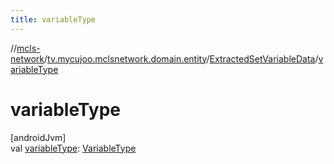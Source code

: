 ```yaml
---
title: variableType
---
```

//[mcls-network](../../../index.html)/[tv.mycujoo.mclsnetwork.domain.entity](../index.html)/[ExtractedSetVariableData](index.html)/[variableType](variable-type.html)



# variableType



[androidJvm]\
val [variableType](variable-type.html): [VariableType](../-variable-type/index.html)




